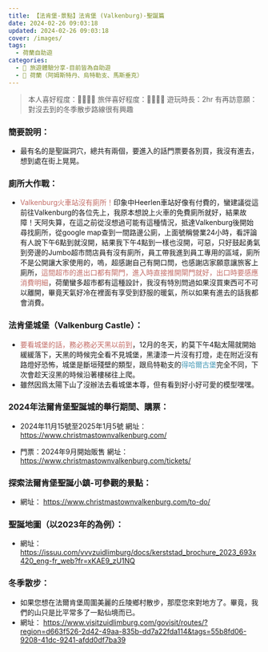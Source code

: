 ```yaml
---
title: 【法肯堡-景點】法肯堡 (Valkenburg)-聖誕篇
date: 2024-02-26 09:03:18
updated: 2024-02-26 09:03:18
cover: /images/
tags:
  - 荷蘭自助遊
categories: 
  - 🌴 旅遊體驗分享-目前皆為自助遊
  - 🥥 荷蘭（阿姆斯特丹、烏特勒支、馬斯垂克）
---
```

>本人喜好程度：🌝🌝🌝🌝 旅伴喜好程度：🌝🌝🌝🌛
遊玩時長：2hr
有再訪意願：對沒去到的冬季散步路線很有興趣

<!-- more -->
### 簡要說明：
+ 最有名的是聖誕洞穴，總共有兩個，要進入的話門票要各別買，我沒有進去，想到處在街上晃晃。
### 廁所大作戰：
+ <font color=#c36d67>Valkenburg火車站沒有廁所！</font>印象中Heerlen車站好像有付費的，蠻建議從這前往Valkenburg的各位先上，我原本想說上火車的免費廁所就好，結果故障！天阿失算，在這之前從沒想過可能有這種情況，抵達Valkenburg後開始尋找廁所，從google map查到一間路邊公廁，上面號稱營業24小時，看評論有人說下午6點到就沒開，結果我下午4點到一樣也沒開，可惡，只好鼓起勇氣到旁邊的Jumbo超市問店員有沒有廁所，員工帶我進到員工專用的區域，廁所不是公開讓大家使用的，嗚，超感謝自己有開口問，也感謝店家願意讓旅客上廁所，<font color=#c36d67>這間超市的進出口都有閘門，進入時直接推開閘門就好，出口時要感應消費明細</font>，荷蘭蠻多超市都有這種設計，我沒有特別問過如果沒買東西可不可以離開，畢竟天氣好冷在裡面有享受到舒服的暖氣，所以如果有進去的話我都會消費。
### 法肯堡城堡（Valkenburg Castle）：
+ <font color=#c36d67>要看城堡的話，務必務必天黑以前到</font>，12月的冬天，約莫下午4點太陽就開始緩緩落下，天黑的時候完全看不見城堡，黑淒漆一片沒有打燈，走在附近沒有路燈好恐怖，城堡是斷垣殘壁的類型，跟烏特勒支的<font color=#4599B6>得哈爾古堡</font>完全不同，下次會趁天沒黑的時候沿著樓梯往上爬。
+ 雖然因爲太陽下山了沒辦法去看城堡本尊，但有看到好小好可愛的模型嘿嘿。
### 2024年法爾肯堡聖誕城的舉行期間、購票：
+ 2024年11月15號至2025年1月5號
網址：
https://www.christmastownvalkenburg.com/

+ 門票：2024年9月開始販售
網址：
https://www.christmastownvalkenburg.com/tickets/

### 探索法爾肯堡聖誕小鎮-可參觀的景點：
+ 網址：
https://www.christmastownvalkenburg.com/to-do/

### 聖誕地圖（以2023年的為例）：
+ 網址：
https://issuu.com/vvvzuidlimburg/docs/kerststad_brochure_2023_693x420_eng-fr_web?fr=xKAE9_zU1NQ 

### 冬季散步：
+ 如果您想在法爾肯堡周圍美麗的丘陵鄉村散步，那麼您來對地方了。畢竟，我們的山只是比平常多了一點仙境而已。
+ 網址：
https://www.visitzuidlimburg.com/govisit/routes/?region=d663f526-2d42-49aa-835b-dd7a22fda114&tags=55b8fd06-9208-41dc-9241-afdd0df7ba39
